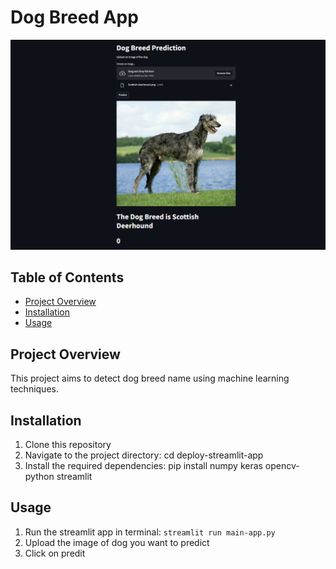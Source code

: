 # Dog Breed App

![dog-app](dog-breed-app.png)

## Table of Contents

- [Project Overview](#project-overview)
- [Installation](#installation)
- [Usage](#usage)

## Project Overview
This project aims to detect dog breed name using machine learning techniques. 

## Installation
1. Clone this repository
2. Navigate to the project directory:
cd deploy-streamlit-app
3. Install the required dependencies:
   pip install numpy keras opencv-python streamlit 

## Usage

1. Run the streamlit app in terminal: `streamlit run main-app.py`
2. Upload the image of dog you want to predict
3. Click on predit


